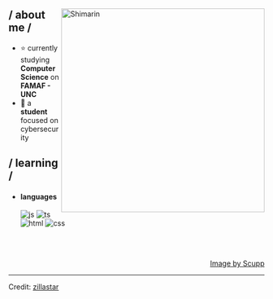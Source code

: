 
<div>

<img align="right" width="400" alt="Shimarin" src="https://i.imgur.com/aNBi8Jf.png"/>

<h2> / about me /</h2>
  
- ⭐ currently studying **Computer Science** on **FAMAF - UNC**
- 👾 a **student** focused on cybersecurity
  
<h2> / learning / </h2>

- <h4> languages </h4>
  <img src = "https://img.shields.io/badge/Python-3776AB?style=for-the-badge&logo=python&logoColor=white" alt = "js" />
  <img src = "https://img.shields.io/badge/C-00599C?style=for-the-badge&logo=c&logoColor=white" alt = "ts" />
  <img src = "https://img.shields.io/badge/Rust-000000?style=for-the-badge&logo=rust&logoColor=white" alt = "html" />
  <img src = "https://img.shields.io/badge/Linux-FCC624?style=for-the-badge&logo=linux&logoColor=black" alt = "css" />
  
  
  
  
  </br></br>
  
<div align="right">
<a href="https://www.pixiv.net/en/artworks/118579902">Image by Scupp </a>
  </div>
  </div>

------
Credit: [zillastar](https://github.com/zillastar)


